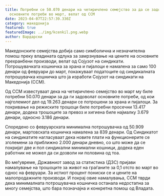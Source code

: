 ```yaml
---
title: Потребни се 50.070 денари на четиричлено семејство за да се задоволат
  основните потреби во март, велат од ССМ
date: 2023-04-07T22:57:39.330Z
category: македонија
featured: true
featuredImage: ../img/kcenkil.png.webp
author: Вардарски
---
```


Македонските семејства добија само симболична и незначителна помош преку владината одлука за замрзнување на цените на основните прехранбени производи, велат од Сојузот на синдикати. Потрошувачката кошничка за храна и пијалоци е намалена за само 100 денари од февруари до март, покажуваат податоците од синдикалната потрошувачка кошничка што ја изработи Сојузот на синдикати на Македонија (ССМ).

Од ССМ известуваат дека на четиричлено семејство во март му биле потребни 50.070 денари за да ги задоволат основните потреби, од кои најголемиот дел од 19.263 денари се потрошени за храна и пијалоци. За покривање на режиските трошоци биле потребни просечни 13.417 денари, додека трошоците за превоз и хигиена биле најмалку 3.679 денари, односно 3.186 денари.

Споредено со февруарската минимална потрошувачка од 50.909 денари, мартовската кошничка намалена за 839 денари. Од Синдикатот на синдикатите нагласуваат дека новите плати на функционерите се зголемени за приближно 2.000 денари дневно, со што може да се покријат две и пол синдикални минимални кошници, додека еден работник не можел да си дозволи ни половина од тоа.

Во меѓувреме, Државниот завод за статистика (ДЗС) пријави намалување на трошоците за живот на граѓаните за 0,1 отсто во март во однос на февруари. За истиот процент пониски се и цените на малопродажните производи. И покрај овие намалувања, ССМ тврди дека минималната потрошувачка кошничка останала недостапна за многу семејства, што бара позначајна и конкретна помош од Владата.
